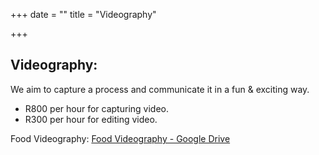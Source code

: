 +++
date = ""
title = "Videography"

+++
## Videography:

We aim to capture a process and communicate it in a fun & exciting way.

* R800 per hour for capturing video.
* R300 per hour for editing video.

Food Videography: [Food Videography - Google Drive](https://drive.google.com/drive/folders/1GGn945d-7fpUMSpP2AqrYYUhRDDKC28N?usp=sharing)
